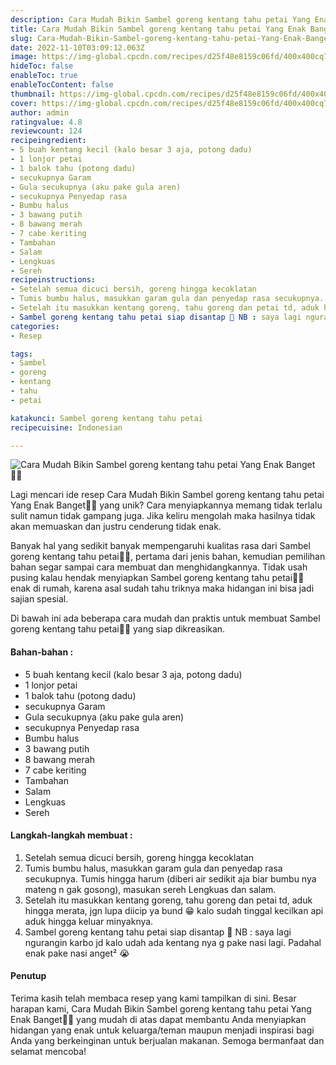 ```yaml
---
description: Cara Mudah Bikin Sambel goreng kentang tahu petai Yang Enak Banget"
title: Cara Mudah Bikin Sambel goreng kentang tahu petai Yang Enak Banget
slug: Cara-Mudah-Bikin-Sambel-goreng-kentang-tahu-petai-Yang-Enak-Banget
date: 2022-11-10T03:09:12.063Z
image: https://img-global.cpcdn.com/recipes/d25f48e8159c06fd/400x400cq70/photo.jpg
hideToc: false
enableToc: true
enableTocContent: false
thumbnail: https://img-global.cpcdn.com/recipes/d25f48e8159c06fd/400x400cq70/photo.jpg
cover: https://img-global.cpcdn.com/recipes/d25f48e8159c06fd/400x400cq70/photo.jpg
author: admin
ratingvalue: 4.8
reviewcount: 124
recipeingredient:
- 5 buah kentang kecil (kalo besar 3 aja, potong dadu)
- 1 lonjor petai
- 1 balok tahu (potong dadu)
- secukupnya Garam
- Gula secukupnya (aku pake gula aren)
- secukupnya Penyedap rasa
- Bumbu halus
- 3 bawang putih
- 8 bawang merah
- 7 cabe keriting
- Tambahan
- Salam
- Lengkuas
- Sereh
recipeinstructions:
- Setelah semua dicuci bersih, goreng hingga kecoklatan
- Tumis bumbu halus, masukkan garam gula dan penyedap rasa secukupnya. Tumis hingga harum (diberi air sedikit aja biar bumbu nya mateng n gak gosong), masukan sereh Lengkuas dan salam.
- Setelah itu masukkan kentang goreng, tahu goreng dan petai td, aduk hingga merata, jgn lupa diicip ya bund 😁 kalo sudah tinggal kecilkan api aduk hingga keluar minyaknya.
- Sambel goreng kentang tahu petai siap disantap 🤤 NB : saya lagi ngurangin karbo jd kalo udah ada kentang nya g pake nasi lagi. Padahal enak pake nasi anget² 😭
categories:
- Resep

tags:
- Sambel
- goreng
- kentang
- tahu
- petai

katakunci: Sambel goreng kentang tahu petai
recipecuisine: Indonesian

---
```


![Cara Mudah Bikin Sambel goreng kentang tahu petai Yang Enak Banget👩‍🍳](https://img-global.cpcdn.com/recipes/d25f48e8159c06fd/400x400cq70/photo.jpg)

Lagi mencari ide resep Cara Mudah Bikin Sambel goreng kentang tahu petai Yang Enak Banget👩‍🍳 yang unik? Cara menyiapkannya memang tidak terlalu sulit namun tidak gampang juga. Jika keliru mengolah maka hasilnya tidak akan memuaskan dan justru cenderung tidak enak.

Banyak hal yang sedikit banyak mempengaruhi kualitas rasa dari Sambel goreng kentang tahu petai👩‍🍳, pertama dari jenis bahan, kemudian pemilihan bahan segar sampai cara membuat dan menghidangkannya. Tidak usah pusing kalau hendak menyiapkan Sambel goreng kentang tahu petai👩‍🍳 enak di rumah, karena asal sudah tahu triknya maka hidangan ini bisa jadi sajian spesial.

Di bawah ini ada beberapa cara mudah dan praktis untuk membuat Sambel goreng kentang tahu petai👩‍🍳 yang siap dikreasikan.

<!--inarticleads1-->

#### Bahan-bahan :

- 5 buah kentang kecil (kalo besar 3 aja, potong dadu)
- 1 lonjor petai
- 1 balok tahu (potong dadu)
- secukupnya Garam
- Gula secukupnya (aku pake gula aren)
- secukupnya Penyedap rasa
- Bumbu halus
- 3 bawang putih
- 8 bawang merah
- 7 cabe keriting
- Tambahan
- Salam
- Lengkuas
- Sereh

<!--inarticleads2-->

#### Langkah-langkah membuat :

1. Setelah semua dicuci bersih, goreng hingga kecoklatan
1. Tumis bumbu halus, masukkan garam gula dan penyedap rasa secukupnya. Tumis hingga harum (diberi air sedikit aja biar bumbu nya mateng n gak gosong), masukan sereh Lengkuas dan salam.
1. Setelah itu masukkan kentang goreng, tahu goreng dan petai td, aduk hingga merata, jgn lupa diicip ya bund 😁 kalo sudah tinggal kecilkan api aduk hingga keluar minyaknya.
1. Sambel goreng kentang tahu petai siap disantap 🤤 NB : saya lagi ngurangin karbo jd kalo udah ada kentang nya g pake nasi lagi. Padahal enak pake nasi anget² 😭

#### Penutup

Terima kasih telah membaca resep yang kami tampilkan di sini. Besar harapan kami, Cara Mudah Bikin Sambel goreng kentang tahu petai Yang Enak Banget👩‍🍳 yang mudah di atas dapat membantu Anda menyiapkan hidangan yang enak untuk keluarga/teman maupun menjadi inspirasi bagi Anda yang berkeinginan untuk berjualan makanan. Semoga bermanfaat dan selamat mencoba!